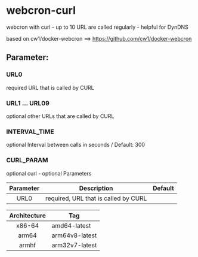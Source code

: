 # webcron-curl
webcron with curl - up to 10 URL are called regularly - helpful for DynDNS

based on cw1/docker-webcron ==> https://github.com/cw1/docker-webcron

## Parameter:

### URL0            
required      URL that is called by CURL

### URL1 ... URL09           
optional      other URLs that are called by CURL

### INTERVAL_TIME   
optional      Interval between calls in seconds / Default: 300

### CURL_PARAM      
optional      curl - optional Parameters 

| Parameter | Description | Default |
| :----: | --- | --- |
| URL0 | required, URL that is called by CURL | |




| Architecture | Tag |
| :----: | --- |
| x86-64 | amd64-latest |
| arm64 | arm64v8-latest |
| armhf | arm32v7-latest |
